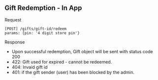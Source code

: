 Gift Redemption - In App
------------------------

Request

```
[POST] /gifts/gift-id/redeem
params: {pin: '4 digit store pin'}
````

Response

- Upon successful redemption, Gift object will be sent with status code 200
- 422: Gift used for expired - cannot be redeemed.
- 404: Invaid gift id
- 401: if the gift sender (user) has been blocked by the admin.
